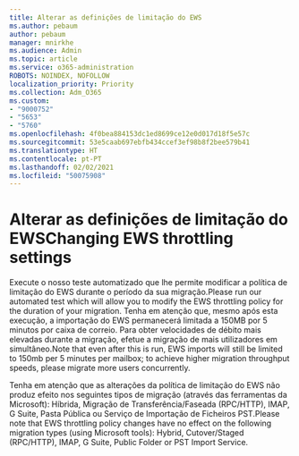 ```yaml
---
title: Alterar as definições de limitação do EWS
ms.author: pebaum
author: pebaum
manager: mnirkhe
ms.audience: Admin
ms.topic: article
ms.service: o365-administration
ROBOTS: NOINDEX, NOFOLLOW
localization_priority: Priority
ms.collection: Adm_O365
ms.custom:
- "9000752"
- "5653"
- "5760"
ms.openlocfilehash: 4f0bea884153dc1ed8699ce12e0d017d18f5e57c
ms.sourcegitcommit: 53e5caab697ebfb434ccef3ef98b8f2bee579b41
ms.translationtype: HT
ms.contentlocale: pt-PT
ms.lasthandoff: 02/02/2021
ms.locfileid: "50075908"
---
```

# <a name="changing-ews-throttling-settings"></a><span data-ttu-id="9e5c4-102">Alterar as definições de limitação do EWS</span><span class="sxs-lookup"><span data-stu-id="9e5c4-102">Changing EWS throttling settings</span></span>

<span data-ttu-id="9e5c4-103">Execute o nosso teste automatizado que lhe permite modificar a política de limitação do EWS durante o período da sua migração.</span><span class="sxs-lookup"><span data-stu-id="9e5c4-103">Please run our automated test which will allow you to modify the EWS throttling policy for the duration of your migration.</span></span> <span data-ttu-id="9e5c4-104">Tenha em atenção que, mesmo após esta execução, a importação do EWS permanecerá limitada a 150MB por 5 minutos por caixa de correio. Para obter velocidades de débito mais elevadas durante a migração, efetue a migração de mais utilizadores em simultâneo.</span><span class="sxs-lookup"><span data-stu-id="9e5c4-104">Note that even after this is run, EWS imports will still be limited to 150mb per 5 minutes per mailbox; to achieve higher migration throughput speeds, please migrate more users concurrently.</span></span>

<span data-ttu-id="9e5c4-105">Tenha em atenção que as alterações da política de limitação do EWS não produz efeito nos seguintes tipos de migração (através das ferramentas da Microsoft): Híbrida, Migração de Transferência/Faseada (RPC/HTTP), IMAP, G Suite, Pasta Pública ou Serviço de Importação de Ficheiros PST.</span><span class="sxs-lookup"><span data-stu-id="9e5c4-105">Please note that EWS throttling policy changes have no effect on the following migration types (using Microsoft tools): Hybrid, Cutover/Staged (RPC/HTTP), IMAP, G Suite, Public Folder or PST Import Service.</span></span>